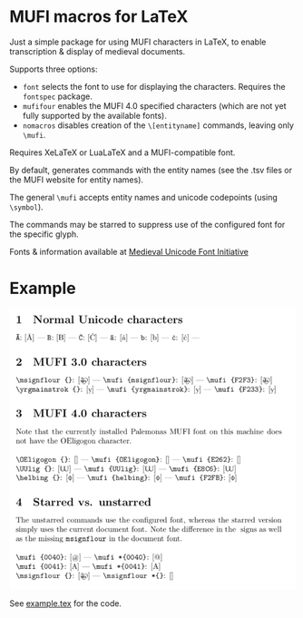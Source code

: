 MUFI macros for LaTeX
=====================

Just a simple package for using MUFI characters in LaTeX, to enable transcription & display of medieval documents.

Supports three options:
- `font` selects the font to use for displaying the characters. Requires the `fontspec` package.
- `mufifour` enables the MUFI 4.0 specified characters (which are not yet fully supported by the available fonts).
- `nomacros` disables creation of the `\[entityname]` commands, leaving only `\mufi`.

Requires XeLaTeX or LuaLaTeX and a MUFI-compatible font.

By default, generates commands with the entity names (see the .tsv files or the MUFI website for entity names).

The general `\mufi` accepts entity names and unicode codepoints (using `\symbol`).

The commands may be starred to suppress use of the configured font for the specific glyph.

Fonts & information available at [Medieval Unicode Font Initiative](http://www.mufi.info/)

Example
=======

![example](/example.png?raw=true)

See [example.tex](/example.tex?raw=true) for the code.